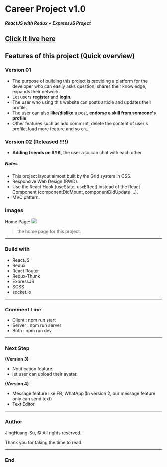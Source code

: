 # Career Project v1.0

##### ReactJS with Redux + ExpressJS Project

## **[Click it live here](https://sharingknowledge.herokuapp.com 'Click it live here')**

## Features of this project (Quick overview)

### Version 01

- The purpose of building this project is providing a platform for the developer who can easliy asks question, shares their knowledge, expands their network.
- Let users **register** and **login**.
- The user who using this website can posts article and updates their profile.
- The user can also **like/dislike** a post, **endorse a skill from someone's profile**
- Other features such as add comment, delete the content of user's profile, load more feature and so on...

### Version 02 (Released !!!!)

- **Adding friends on SYK**, the user also can chat with each other.

##### Notes

- This project layout almost built by the Grid system in CSS.
- Responsive Web Design (RWD).
- Use the React Hook (useState, useEffect) instead of the React Component (componentDidMount, componentDidUpdate ...).
- MVC pattern.

### Images

Home Page:
![](https://i.imgur.com/0HCkYzU.png)

> the home page for this project.

---

### Build with

- ReactJS
- Redux
- React Router
- Redux-Thunk
- ExpressJS
- SCSS
- socket.io

---

### Comment Line

- Client : npm run start
- Server : npm run server
- Both : npm run dev

---

### Next Step

**(Version 3)**

- Notification feature.
- let user can upload their avatar.

**(Version 4)**

- Message feature like FB, WhatApp (In version 2, our message feature only can send text)
- Text Editor.

---

### Author

JingHuang-Su, &copy; All rights reserved.

Thank you for taking the time to read.

---

### End
